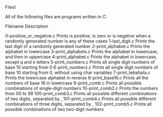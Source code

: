 Files!

All of the following files are programs written in C:

  Filename                Description

0-positive_or_negative.c  Prints is positive, is zero or is negative when a randomly generated number is any of these cases
1-last_digit.c 	          Prints the last digit of a randomly generated number
2-print_alphabet.c 	  Prints the alphabet in lowercase
3-print_alphabets.c 	  Prints the alphabet in lowercase, and then in uppercase
4-print_alphabet.c 	  Prints the alphabet in lowercase, except q and e letters
5-print_numbers.c 	  Prints all single digit numbers of base 10 starting from 0
6-print_numberz.c 	  Prints all single digit numbers of base 10 starting from 0, without using char variables
7-print_tebahpla.c 	  Prints the lowercase alphabet in reverse
8-print_base16.c 	  Prints all the numbers of base 16 in lowercase
9-print_comb.c 	          Prints all possible combinations of single-digit numbers
10-print_comb2.c 	  Prints the numbers from 00 to 99
100-print_comb3.c 	  Prints all possible different combinations of two digits, separated by ,
101-print_comb4.c 	  Prints all possible different combinations of three digits, separated by ,
102-print_comb5.c 	  Prints all possible combinations of two two-digit numbers
